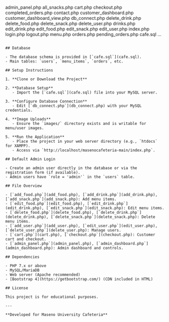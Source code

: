 
admin_panel.php
all_snacks.php
cart.php
checkout.php
completed_orders.php
contact.php
customer_dashboard.php
customer_dashboard_view.php
db_connect.php
delete_drink.php
delete_food.php
delete_snack.php
delete_user.php
drinks.php
edit_drink.php
edit_food.php
edit_snack.php
edit_user.php
index.php
login.php
logout.php
menu.php
orders.php
pending_orders.php
cafe.sql
...
```

## Database

- The database schema is provided in [`cafe.sql`](cafe.sql).
- Main tables: `users`, `menu_items`, `orders`, etc.

## Setup Instructions

1. **Clone or Download the Project**

2. **Database Setup**
   - Import the [`cafe.sql`](cafe.sql) file into your MySQL server.

3. **Configure Database Connection**
   - Edit [`db_connect.php`](db_connect.php) with your MySQL credentials.

4. **Image Uploads**
   - Ensure the `images/` directory exists and is writable for menu/user images.

5. **Run the Application**
   - Place the project in your web server directory (e.g., `htdocs` for XAMPP).
   - Access via `http://localhost/masenocafeteria-main/index.php`.

## Default Admin Login

- Create an admin user directly in the database or via the registration form (if available).
- Admin users have `role = 'admin'` in the `users` table.

## File Overview

- [`add_food.php`](add_food.php), [`add_drink.php`](add_drink.php), [`add_snack.php`](add_snack.php): Add menu items.
- [`edit_food.php`](edit_food.php), [`edit_drink.php`](edit_drink.php), [`edit_snack.php`](edit_snack.php): Edit menu items.
- [`delete_food.php`](delete_food.php), [`delete_drink.php`](delete_drink.php), [`delete_snack.php`](delete_snack.php): Delete menu items.
- [`add_user.php`](add_user.php), [`edit_user.php`](edit_user.php), [`delete_user.php`](delete_user.php): Manage users.
- [`cart.php`](cart.php), [`checkout.php`](checkout.php): Customer cart and checkout.
- [`admin_panel.php`](admin_panel.php), [`admin_dashboard.php`](admin_dashboard.php): Admin dashboard and controls.

## Dependencies

- PHP 7.x or above
- MySQL/MariaDB
- Web server (Apache recommended)
- [Bootstrap 4](https://getbootstrap.com/) (CDN included in HTML)

## License

This project is for educational purposes.

---

**Developed for Maseno University Cafeteria**
